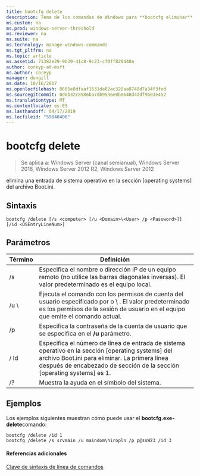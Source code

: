 ```yaml
---
title: bootcfg delete
description: Tema de los comandos de Windows para **bootcfg eliminar** -elimina una entrada de sistema operativo en la sección sistemas operativos del archivo Boot.ini.
ms.custom: na
ms.prod: windows-server-threshold
ms.reviewer: na
ms.suite: na
ms.technology: manage-windows-commands
ms.tgt_pltfrm: na
ms.topic: article
ms.assetid: 71382e29-9b39-41c8-9c23-cf0ff829440a
author: coreyp-at-msft
ms.author: coreyp
manager: dongill
ms.date: 10/16/2017
ms.openlocfilehash: 0605e8dfaaf1631da02ac320aa8748d7a34f3fed
ms.sourcegitcommit: 0d0b32c8986ba7db9536e0b8648d4ddf9b03e452
ms.translationtype: MT
ms.contentlocale: es-ES
ms.lasthandoff: 04/17/2019
ms.locfileid: "59840406"
---
```

# <a name="bootcfg-delete"></a>bootcfg delete

>Se aplica a: Windows Server (canal semianual), Windows Server 2016, Windows Server 2012 R2, Windows Server 2012

elimina una entrada de sistema operativo en la sección [operating systems] del archivo Boot.ini.

## <a name="syntax"></a>Sintaxis
```
bootcfg /delete [/s <computer> [/u <Domain>\<User> /p <Password>]] [/id <OSEntryLineNum>]
```
## <a name="parameters"></a>Parámetros
|Término|Definición|
|----|-------|
|/s <computer>|Especifica el nombre o dirección IP de un equipo remoto (no utilice las barras diagonales inversas). El valor predeterminado es el equipo local.|
|/u <Domain>\\<User>|Ejecuta el comando con los permisos de cuenta del usuario especificado por <User>o <Domain> \\ <User>. El valor predeterminado es los permisos de la sesión de usuario en el equipo que emite el comando actual.|
|/p <Password>|Especifica la contraseña de la cuenta de usuario que se especifica en el **/u** parámetro.|
|/ Id <OSEntryLineNum>|Especifica el número de línea de entrada de sistema operativo en la sección [operating systems] del archivo Boot.ini para eliminar. La primera línea después de encabezado de sección de la sección [operating systems] es 1.|
|/?|Muestra la ayuda en el símbolo del sistema.|
## <a name="BKMK_examples"></a>Ejemplos
Los ejemplos siguientes muestran cómo puede usar el **bootcfg.exe-delete**comando:
```
bootcfg /delete /id 1
bootcfg /delete /s srvmain /u maindom\hiropln /p p@ssW23 /id 3
```
#### <a name="additional-references"></a>Referencias adicionales
[Clave de sintaxis de línea de comandos](command-line-syntax-key.md)
